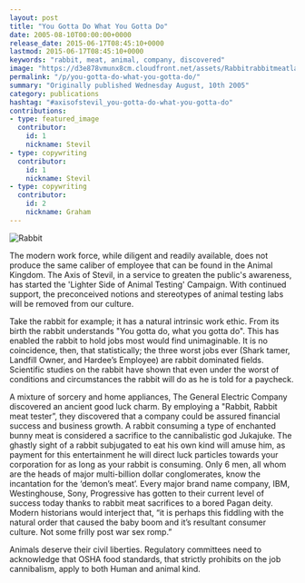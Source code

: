 ```yaml
---
layout: post
title: "You Gotta Do What You Gotta Do"
date: 2005-08-10T00:00:00+0000
release_date: 2015-06-17T08:45:10+0000
lastmod: 2015-06-17T08:45:10+0000
keywords: "rabbit, meat, animal, company, discovered"
image: "https://d3e878vmunx8cm.cloudfront.net/assets/Rabbitrabbitmeatlarge.jpg"
permalink: "/p/you-gotta-do-what-you-gotta-do/"
summary: "Originally published Wednesday August, 10th 2005"
category: publications
hashtag: "#axisofstevil_you-gotta-do-what-you-gotta-do"
contributions:
- type: featured_image
  contributor:
    id: 1
    nickname: Stevil
- type: copywriting
  contributor:
    id: 1
    nickname: Stevil
- type: copywriting
  contributor:
    id: 2
    nickname: Graham
---
```


[id_1]: https://d3e878vmunx8cm.cloudfront.net/assets/Rabbitrabbitmeatlarge.jpg "Rabbit"
![Rabbit][id_1]

The modern work force, while diligent and readily available, does not produce the same caliber of employee that can be found in the Animal Kingdom. The Axis of Stevil, in a service to greaten the public's awareness, has started the 'Lighter Side of Animal Testing' Campaign. With continued support, the preconceived notions and stereotypes of animal testing labs will be removed from our culture.

Take the rabbit for example; it has a natural intrinsic work ethic. From its birth the rabbit understands "You gotta do, what you gotta do". This has enabled the rabbit to hold jobs most would find unimaginable. It is no coincidence, then, that statistically; the three worst jobs ever (Shark tamer, Landfill Owner, and Hardee’s Employee) are rabbit dominated fields. Scientific studies on the rabbit have shown that even under the worst of conditions and circumstances the rabbit will do as he is told for a paycheck.

A mixture of sorcery and home appliances, The General Electric Company discovered an ancient good luck charm. By employing a "Rabbit, Rabbit meat tester”, they discovered that a company could be assured financial success and business growth. A rabbit consuming a type of enchanted bunny meat is considered a sacrifice to the cannibalistic god Jukajuke. The ghastly sight of a rabbit subjugated to eat his own kind will amuse him, as payment for this entertainment he will direct luck particles towards your corporation for as long as your rabbit is consuming. Only 6 men, all whom are the heads of major multi-billion dollar conglomerates, know the incantation for the ‘demon’s meat’. Every major brand name company, IBM, Westinghouse, Sony, Progressive has gotten to their current level of success today thanks to rabbit meat sacrifices to a bored Pagan deity. Modern historians would interject that, “it is perhaps this fiddling with the natural order that caused the baby boom and it’s resultant consumer culture. Not some frilly post war sex romp.”

Animals deserve their civil liberties. Regulatory committees need to acknowledge that OSHA food standards, that strictly prohibits on the job cannibalism, apply to both Human and animal kind.
